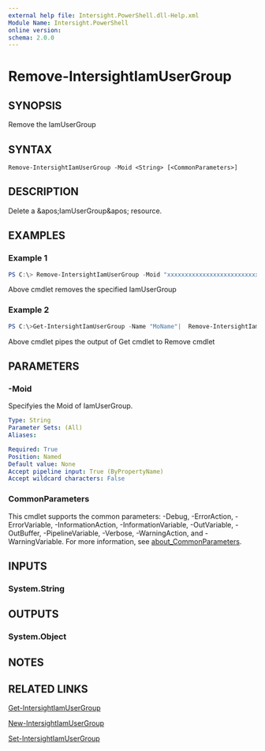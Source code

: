 ```yaml
---
external help file: Intersight.PowerShell.dll-Help.xml
Module Name: Intersight.PowerShell
online version:
schema: 2.0.0
---
```


# Remove-IntersightIamUserGroup

## SYNOPSIS
Remove the IamUserGroup

## SYNTAX

```
Remove-IntersightIamUserGroup -Moid <String> [<CommonParameters>]
```

## DESCRIPTION
Delete a &amp;apos;IamUserGroup&amp;apos; resource.

## EXAMPLES

### Example 1
```powershell
PS C:\> Remove-IntersightIamUserGroup -Moid "xxxxxxxxxxxxxxxxxxxxxxxxxxx"
```
Above cmdlet removes the specified IamUserGroup 

### Example 2
```powershell
PS C:\>Get-IntersightIamUserGroup -Name "MoName"|  Remove-IntersightIamUserGroup
```
Above cmdlet pipes the output of Get cmdlet to Remove cmdlet

## PARAMETERS

### -Moid
Specifyies the Moid of IamUserGroup.

```yaml
Type: String
Parameter Sets: (All)
Aliases:

Required: True
Position: Named
Default value: None
Accept pipeline input: True (ByPropertyName)
Accept wildcard characters: False
```

### CommonParameters
This cmdlet supports the common parameters: -Debug, -ErrorAction, -ErrorVariable, -InformationAction, -InformationVariable, -OutVariable, -OutBuffer, -PipelineVariable, -Verbose, -WarningAction, and -WarningVariable. For more information, see [about_CommonParameters](http://go.microsoft.com/fwlink/?LinkID=113216).

## INPUTS

### System.String

## OUTPUTS

### System.Object
## NOTES

## RELATED LINKS

[Get-IntersightIamUserGroup](./Get-IntersightIamUserGroup.md)

[New-IntersightIamUserGroup](./New-IntersightIamUserGroup.md)

[Set-IntersightIamUserGroup](./Set-IntersightIamUserGroup.md)

